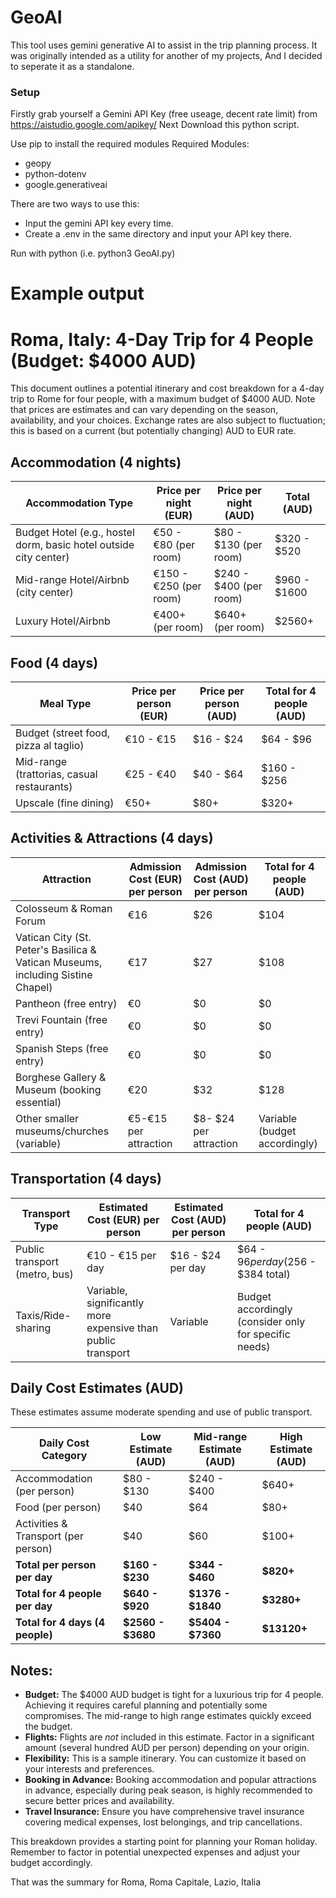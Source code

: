 # GeoAI

This tool uses gemini generative AI to assist in the trip planning process.
It was originally intended as a utility for another of my projects, And I decided to seperate it as a standalone.

### Setup

Firstly grab yourself a Gemini API Key (free useage, decent rate limit) from https://aistudio.google.com/apikey/
Next Download this python script.

Use pip to install the required modules
Required Modules:
- geopy
- python-dotenv
- google.generativeai

There are two ways to use this:
- Input the gemini API key every time.
- Create a .env in the same directory and input your API key there.

Run with python (i.e. python3 GeoAI.py)


# Example output



# Roma, Italy: 4-Day Trip for 4 People (Budget: $4000 AUD)

This document outlines a potential itinerary and cost breakdown for a 4-day trip to Rome for four people, with a maximum budget of $4000 AUD.  Note that prices are estimates and can vary depending on the season, availability, and your choices.  Exchange rates are also subject to fluctuation;  this is based on a current (but potentially changing) AUD to EUR rate.


## Accommodation (4 nights)

| Accommodation Type | Price per night (EUR) | Price per night (AUD) | Total (AUD) |
|---|---|---|---|
| Budget Hotel (e.g., hostel dorm, basic hotel outside city center) |  €50 - €80 (per room) | $80 - $130 (per room) | $320 - $520 |
| Mid-range Hotel/Airbnb (city center) | €150 - €250 (per room) | $240 - $400 (per room) | $960 - $1600 |
| Luxury Hotel/Airbnb | €400+ (per room) | $640+ (per room) | $2560+ |


## Food (4 days)

| Meal Type | Price per person (EUR) | Price per person (AUD) | Total for 4 people (AUD) |
|---|---|---|---|
| Budget (street food, pizza al taglio) | €10 - €15 | $16 - $24 | $64 - $96  |
| Mid-range (trattorias, casual restaurants) | €25 - €40 | $40 - $64  | $160 - $256 |
| Upscale (fine dining) | €50+ | $80+ | $320+ |


## Activities & Attractions (4 days)

| Attraction | Admission Cost (EUR) per person | Admission Cost (AUD) per person | Total for 4 people (AUD) |
|---|---|---|---|
| Colosseum & Roman Forum | €16 | $26 | $104 |
| Vatican City (St. Peter's Basilica & Vatican Museums, including Sistine Chapel) | €17 | $27 | $108 |
| Pantheon (free entry) | €0 | $0 | $0 |
| Trevi Fountain (free entry) | €0 | $0 | $0 |
| Spanish Steps (free entry) | €0 | $0 | $0 |
| Borghese Gallery & Museum (booking essential) | €20 | $32 | $128 |
|  Other smaller museums/churches (variable) | €5-€15 per attraction  | $8- $24 per attraction |  Variable (budget accordingly) |


## Transportation (4 days)

| Transport Type | Estimated Cost (EUR) per person | Estimated Cost (AUD) per person | Total for 4 people (AUD) |
|---|---|---|---|
| Public transport (metro, bus) | €10 - €15 per day | $16 - $24 per day | $64 - $96 per day ($256 - $384 total) |
| Taxis/Ride-sharing | Variable, significantly more expensive than public transport | Variable  |  Budget accordingly (consider only for specific needs) |


##  Daily Cost Estimates (AUD)

These estimates assume moderate spending and use of public transport.

| Daily Cost Category | Low Estimate (AUD) | Mid-range Estimate (AUD) | High Estimate (AUD) |
|---|---|---|---|
| Accommodation (per person) | $80 - $130 | $240 - $400 | $640+ |
| Food (per person) | $40 | $64 | $80+ |
| Activities & Transport (per person) | $40 | $60 | $100+ |
| **Total per person per day** | **$160 - $230** | **$344 - $460** | **$820+** |
| **Total for 4 people per day** | **$640 - $920** | **$1376 - $1840** | **$3280+** |
| **Total for 4 days (4 people)** | **$2560 - $3680** | **$5404 - $7360** | **$13120+** |


##  Notes:

* **Budget:** The $4000 AUD budget is tight for a luxurious trip for 4 people. Achieving it requires careful planning and potentially some compromises.  The mid-range to high range estimates quickly exceed the budget.
* **Flights:**  Flights are *not* included in this estimate. Factor in a significant amount (several hundred AUD per person) depending on your origin.
* **Flexibility:** This is a sample itinerary. You can customize it based on your interests and preferences.
* **Booking in Advance:** Booking accommodation and popular attractions in advance, especially during peak season, is highly recommended to secure better prices and availability.
* **Travel Insurance:** Ensure you have comprehensive travel insurance covering medical expenses, lost belongings, and trip cancellations.

This breakdown provides a starting point for planning your Roman holiday. Remember to factor in potential unexpected expenses and adjust your budget accordingly.

That was the summary for Roma, Roma Capitale, Lazio, Italia
